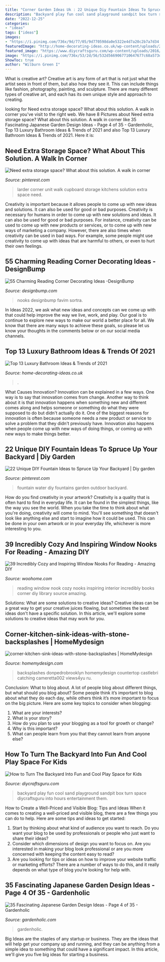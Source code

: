 ```yaml
---
title: "Corner Garden Ideas Uk : 22 Unique Diy Fountain Ideas To Spruce Up Your Backyard"
description: "Backyard play fun cool sand playground sandpit box turn space diycraftsguru into hours entertainment them"
date: "2022-12-25"
categories:
- "ideas"
tags: ["ideas"]
images:
- "https://i.pinimg.com/736x/9d/77/05/9d770598da0e5322e4d7a20c2b7a7d34.jpg"
featuredImage: "http://home-decorating-ideas.co.uk/wp-content/uploads/2020/11/luxury-bathroom-ideas-10.jpg"
featured_image: "https://www.diycraftsguru.com/wp-content/uploads/2016/04/04-kids-backyard-playground.jpg"
image: "https://i.pinimg.com/736x/53/2d/56/532d5669067710647677c68a573d671e--larder-unit-corner-larder-cupboard.jpg"
ShowToc: true
author: "Wilburn Green I"
---
```



What is creative art?
Creative art is any form of art that is not just what the artist sees in front of them, but also how they see it. This can include things like fashion, photography, painting, and sculpture. There are many different types of creative art, and each has its own unique style and approach to creating.

	

		
looking for Need extra storage space? What about this solution. A walk in corner you've visit to the right web. We have 8 Pictures about Need extra storage space? What about this solution. A walk in corner like 35 Fascinating Japanese Garden Design Ideas - Page 4 of 35 - Gardenholic, Top 13 Luxury Bathroom Ideas &amp; Trends of 2021 and also Top 13 Luxury Bathroom Ideas &amp; Trends of 2021. Here it is:
		
    
## Need Extra Storage Space? What About This Solution. A Walk In Corner

<img loading=lazy src="https://i.pinimg.com/736x/53/2d/56/532d5669067710647677c68a573d671e--larder-unit-corner-larder-cupboard.jpg" onerror="this.onerror=null;this.src='https://tse4.mm.bing.net/th?id=OIP.ztZa2uX00ibzjpuAZcwkkwHaNI&amp;pid=15.1';" alt="Need extra storage space? What about this solution. A walk in corner">

_Source: pinterest.com_

>larder corner unit walk cupboard storage kitchens solution extra space need. 

	

Creativity is important because it allows people to come up with new ideas and solutions. It can also be used for good or bad purposes.
Creativity is necessary for humans in order to come up with new solutions and ideas. It can also be used for good or bad purposes. For instance, creativity can be used to come up with new products or services, or to come up with new ways of marketing a company. However, there are also times when creativity can be used in bad ways. For example, some people might use creativity to come up with ideas that are harmful to others, or even to hurt their own feelings.

    
## 55 Charming Reading Corner Decorating Ideas -DesignBump

<img loading=lazy src="http://cdn.designbump.com/wp-content/uploads/2015/11/reading-corner-nook08.jpg" onerror="this.onerror=null;this.src='https://tse2.mm.bing.net/th?id=OIP.Pt200OS5GDaQzj09eI_-DQHaLH&amp;pid=15.1';" alt="55 Charming Reading Corner Decorating Ideas -DesignBump">

_Source: designbump.com_

>nooks designbump favim sortra. 

	

In Ideas 2022, we ask what new ideas and concepts can we come up with that could help improve the way we live, work, and play. Our goal is to continue to explore new ways to make our world a better place for all. We know that there are many ways to achieve these goals, so please let us know your thoughts in the comments below or on our social media channels.

    
## Top 13 Luxury Bathroom Ideas &amp; Trends Of 2021

<img loading=lazy src="http://home-decorating-ideas.co.uk/wp-content/uploads/2020/11/luxury-bathroom-ideas-10.jpg" onerror="this.onerror=null;this.src='https://tse3.mm.bing.net/th?id=OIP._5GAKDHqknr7suqfzUDsuwHaJN&amp;pid=15.1';" alt="Top 13 Luxury Bathroom Ideas &amp; Trends of 2021">

_Source: home-decorating-ideas.co.uk_

>. 

	

What Causes Innovation?
Innovation can be explained in a few ways. One way is to say that innovation comes from change. Another way to think about it is that innovation happens when something new and different comes along and helps someone or something do what they were supposed to do but didn't actually do it. 
One of the biggest reasons for innovation is often because someone needs a new product or service to solve a problem that they didn't previously have. Innovation also happens when people come up with new ways of doing things, or coming up with new ways to make things better.

    
## 22 Unique DIY Fountain Ideas To Spruce Up Your Backyard | Diy Garden

<img loading=lazy src="https://i.pinimg.com/736x/9d/77/05/9d770598da0e5322e4d7a20c2b7a7d34.jpg" onerror="this.onerror=null;this.src='https://tse1.mm.bing.net/th?id=OIP.XxpQmuodH51ffDO3UuN5lQHaKj&amp;pid=15.1';" alt="22 Unique DIY Fountain Ideas to Spruce Up Your Backyard | Diy garden">

_Source: pinterest.com_

>fountain water diy fountains garden outdoor backyard. 

	

How do you find creativity in your artwork?
Creativity is a quality that is often hard to find in everyday life. It can be found in the simplest things, like the way you see the world. When you take the time to think about what you're doing, creativity will come to mind. You'll see something that doesn't look like anything else and start to imagine how it could be used. This can be done in your own artwork or in your everyday life, whichever is more interesting to you.

    
## 39 Incredibly Cozy And Inspiring Window Nooks For Reading - Amazing DIY

<img loading=lazy src="http://www.woohome.com/wp-content/uploads/2013/10/Inspiring-Window-Reading-Nook-8.jpg" onerror="this.onerror=null;this.src='https://tse1.mm.bing.net/th?id=OIP.Nfv4Kq5j0WCg7ihmVQDJzgHaJ5&amp;pid=15.1';" alt="39 Incredibly Cozy and Inspiring Window Nooks For Reading - Amazing DIY">

_Source: woohome.com_

>reading window nook cozy nooks inspiring interior incredibly books corner diy library source amazing. 

	

Solutions: What are some solutions to creative ideas?
Creative ideas can be a great way to get your creative juices flowing, but sometimes the best ideas don't have a specific solution. In this article, we'll explore some solutions to creative ideas that may work for you.

    
## Corner-kitchen-sink-ideas-with-stone-backsplashes | HomeMydesign

<img loading=lazy src="https://homemydesign.com/wp-content/uploads/2019/12/corner-kitchen-sink-ideas-with-stone-backsplashes.jpg" onerror="this.onerror=null;this.src='https://tse4.mm.bing.net/th?id=OIP.gDdWFV1qVFXM3ZO55DC5EAHaLw&amp;pid=15.1';" alt="corner-kitchen-sink-ideas-with-stone-backsplashes | HomeMydesign">

_Source: homemydesign.com_

>backsplashes donpedrobrooklyn homemydesign countertop castlebri catching cameretta002 views4yu ru. 

	

Conclusion: What to blog about.
A lot of people blog about different things, but what should you blog about? Some people think it’s important to blog about what they do each day, while others think it’s more important to focus on the big picture. Here are some key topics to consider when blogging:
1. What are your interests? 
2. What is your story? 
3. How do you plan to use your blogging as a tool for growth or change? 
4. Why is this important? 
5. What can people learn from you that they cannot learn from anyone else?

    
## How To Turn The Backyard Into Fun And Cool Play Space For Kids

<img loading=lazy src="https://www.diycraftsguru.com/wp-content/uploads/2016/04/04-kids-backyard-playground.jpg" onerror="this.onerror=null;this.src='https://tse2.mm.bing.net/th?id=OIP.7OwUYE4sBV6lZtcy5vCrqwHaJ4&amp;pid=15.1';" alt="How to Turn The Backyard Into Fun and Cool Play Space for Kids">

_Source: diycraftsguru.com_

>backyard play fun cool sand playground sandpit box turn space diycraftsguru into hours entertainment them. 

	

How to Create a Well-Priced and Visible Blog: Tips and Ideas
When it comes to creating a well-priced and visible blog, there are a few things you can do to help. Here are some tips and ideas to get started: 
1. Start by thinking about what kind of audience you want to reach. Do you want your blog to be used by professionals or people who just want to share their ideas? 
2. Consider which dimensions of design you want to focus on. Are you interested in making your blog look professional or are you more concerned with keeping the content easy to read? 
3. Are you looking for tips or ideas on how to improve your website traffic or marketing efforts? There are a number of ways to do this, and it really depends on what type of blog you’re looking for help with. 

    
## 35 Fascinating Japanese Garden Design Ideas - Page 4 Of 35 - Gardenholic

<img loading=lazy src="https://gardenholic.com/wp-content/uploads/2018/08/Garden-4.jpg" onerror="this.onerror=null;this.src='https://tse1.mm.bing.net/th?id=OIP.CjEZ4UdQburyxmp8QlQLUQHaK5&amp;pid=15.1';" alt="35 Fascinating Japanese Garden Design Ideas - Page 4 of 35 - Gardenholic">

_Source: gardenholic.com_

>gardenholic. 

	

Big Ideas are the staples of any startup or business. They are the ideas that will help get your company up and running, and they can be anything from a simple idea to something that could have a significant impact. In this article, we'll give you five big ideas for starting a business.

